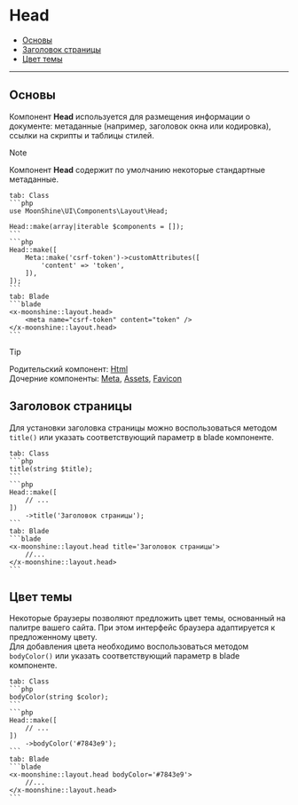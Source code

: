 # Head

- [Основы](#basics)
- [Заголовок страницы](#title)
- [Цвет темы](#theme)

---

<a name="basics"></a>
## Основы

Компонент **Head** используется для размещения информации о документе: метаданные (например, заголовок окна или кодировка), ссылки на скрипты и таблицы стилей.

> [!NOTE]
> Компонент **Head** содержит по умолчанию некоторые стандартные метаданные.

~~~tabs
tab: Class
```php
use MoonShine\UI\Components\Layout\Head;

Head::make(array|iterable $components = []);
```
```php
Head::make([
    Meta::make('csrf-token')->customAttributes([
        'content' => 'token',
    ]),
]);
```
tab: Blade
```blade
<x-moonshine::layout.head>
    <meta name="csrf-token" content="token" />
</x-moonshine::layout.head>
```
~~~

> [!TIP]
> Родительский компонент: [Html](/docs/{{version}}/components/html) \
> Дочерние компоненты: [Meta](/docs/{{version}}/components/meta), [Assets](/docs/{{version}}/components/assets), [Favicon](/docs/{{version}}/components/favicon)

<a name="title"></a>
## Заголовок страницы

Для установки заголовка страницы можно воспользоваться методом `title()` или указать соответствующий параметр в blade компоненте.

~~~tabs
tab: Class
```php
title(string $title);
```
```php
Head::make([
    // ...
])
    ->title('Заголовок страницы');
```
tab: Blade
```blade
<x-moonshine::layout.head title='Заголовок страницы'>
    //...
</x-moonshine::layout.head>
```
~~~

<a name="theme"></a>
## Цвет темы

Некоторые браузеры позволяют предложить цвет темы, основанный на палитре вашего сайта. При этом интерфейс браузера адаптируется к предложенному цвету. \
Для добавления цвета необходимо воспользоваться методом `bodyColor()` или указать соответствующий параметр в blade компоненте.

~~~tabs
tab: Class
```php
bodyColor(string $color);
```
```php
Head::make([
    // ...
])
    ->bodyColor('#7843e9');
```
tab: Blade
```blade
<x-moonshine::layout.head bodyColor='#7843e9'>
    //...
</x-moonshine::layout.head>
```
~~~
